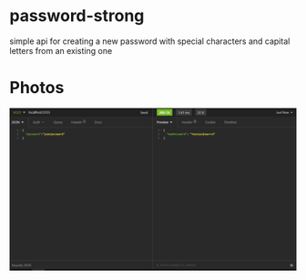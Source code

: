 # password-strong
simple api for creating a new password with special characters and capital letters from an existing one

<h1>
  Photos
</h1>
<img src="https://github.com/pgabrieldeveloper/password-strong/blob/main/IMG/Capturar.PNG"/>
